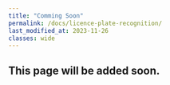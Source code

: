 ```yaml
---
title: "Comming Soon"
permalink: /docs/licence-plate-recognition/
last_modified_at: 2023-11-26
classes: wide
---
```


## This page will be added soon.